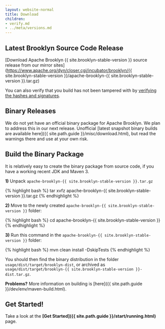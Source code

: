 ```yaml
---
layout: website-normal
title: Download
children:
- verify.md
- ../meta/versions.md
---
```


## Latest Brooklyn Source Code Release

[Download Apache Brooklyn {{ site.brooklyn-stable-version }} source release from our mirror sites](https://www.apache.org/dyn/closer.cgi/incubator/brooklyn/{{ site.brooklyn-stable-version }}/apache-brooklyn-{{ site.brooklyn-stable-version }}.tar.gz)

You can also verify that you build has not been tampered with by [verifying the hashes and signatures](verify.html).


## Binary Releases

We do not yet have an official binary package for Apache Brooklyn. 
We plan to address this in our next release.
Unofficial [latest snapshot binary builds are available here]({{ site.path.guide }}/misc/download.html), 
but read the warnings there and use at your own risk.


## Build the Binary Package

It is relatively easy to create the binary package from source code, if you have a working recent JDK and Maven 3.

**1)** Unpack `apache-brooklyn-{{ site.brooklyn-stable-version }}.tar.gz`

{% highlight bash %}
tar xvfz apache-brooklyn-{{ site.brooklyn-stable-version }}.tar.gz
{% endhighlight %}

**2)** Move to the newly created `apache-brooklyn-{{ site.brooklyn-stable-version }}` folder:

{% highlight bash %}
cd apache-brooklyn-{{ site.brooklyn-stable-version }}
{% endhighlight %}

**3)** Run this command in the `apache-brooklyn-{{ site.brooklyn-stable-version }}` folder:

{% highlight bash %}
mvn clean install -DskipTests
{% endhighlight %}

You should then find the binary distribution in the folder `usage/dist/target/brooklyn-dist`, or archived as `usage/dist/target/brooklyn-{{ site.brooklyn-stable-version }}-dist.tar.gz`.

**Problems?** More information on building is [here]({{ site.path.guide }}/dev/env/maven-build.html).


## Get Started!

Take a look at the **[Get Started]({{ site.path.guide }}/start/running.html)** page.
